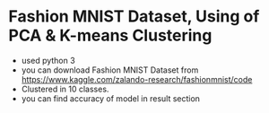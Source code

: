 # Fashion MNIST Dataset, Using of PCA & K-means Clustering
 - used python 3
 - you can download Fashion MNIST Dataset from https://www.kaggle.com/zalando-research/fashionmnist/code
 - Clustered in 10 classes.
 - you can find accuracy of model in result section 




